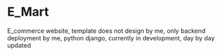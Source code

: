 # E_Mart
E_commerce website,
template does not design by me,
only backend deployment by me,
python django, 
currently in development,
day by day updated
